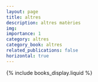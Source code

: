 ```yaml
---
layout: page
title: altres
description: altres matèries
img:
importance: 1
category: altres
category_book: altres
related_publications: false
horizontal: true
---
```


{% include books_display.liquid %}
